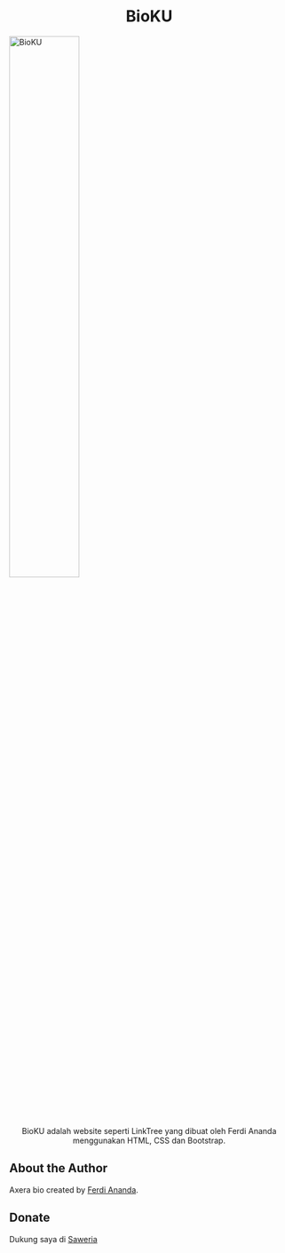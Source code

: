 

<h1 align="center">BioKU</h1>

<img src="[https://c.tenor.com/aF0ipAtOk9cAAAAC/spy-x-family-anya.gif](https://ferdianandaid.github.io/bioku/img/profile.png)" alt="BioKU" style="width: 50%; height: auto;" >

<p align="center">BioKU adalah website seperti LinkTree yang dibuat oleh Ferdi Ananda menggunakan HTML, CSS dan Bootstrap.</p>








## About the Author

Axera bio created by <a href="https://facebook.com/ferdiananda.27">Ferdi Ananda</a>.

## Donate

Dukung saya di <a href="https://saweria.co/ferdichocs" target="_blank">Saweria</a>
